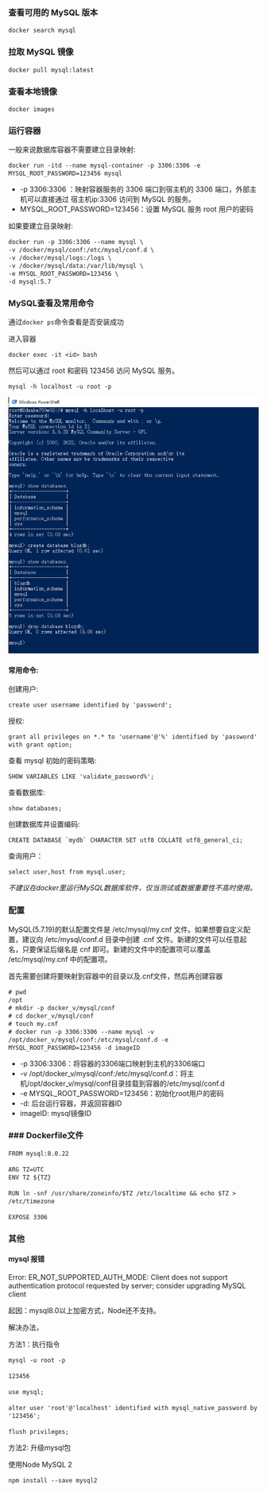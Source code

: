 ### 查看可用的 MySQL 版本

```
docker search mysql
```

### 拉取 MySQL 镜像

```
docker pull mysql:latest
```

### 查看本地镜像

```
docker images
```

### 运行容器

一般来说数据库容器不需要建立目录映射:

```
docker run -itd --name mysql-container -p 3306:3306 -e MYSQL_ROOT_PASSWORD=123456 mysql
```

- -p 3306:3306 ：映射容器服务的 3306 端口到宿主机的 3306 端口，外部主机可以直接通过 宿主机ip:3306 访问到 MySQL 的服务。
- MYSQL_ROOT_PASSWORD=123456：设置 MySQL 服务 root 用户的密码

如果要建立目录映射:
```
docker run -p 3306:3306 --name mysql \
-v /docker/mysql/conf:/etc/mysql/conf.d \
-v /docker/mysql/logs:/logs \
-v /docker/mysql/data:/var/lib/mysql \
-e MYSQL_ROOT_PASSWORD=123456 \
-d mysql:5.7
```

### MySQL查看及常用命令

通过``` docker ps ```命令查看是否安装成功

进入容器
```
docker exec -it <id> bash
```

然后可以通过 root 和密码 123456 访问 MySQL 服务。
```
mysql -h localhost -u root -p
```

![mysql命令](images/003.png)

#### 常用命令:

创建用户:
```
create user username identified by 'password';
```

授权:
```
grant all privileges on *.* to 'username'@'%' identified by 'password' with grant option;
```

查看 mysql 初始的密码策略:
```
SHOW VARIABLES LIKE 'validate_password%';
```

查看数据库:
```
show databases;
```

创建数据库并设置编码:
```
CREATE DATABASE `mydb` CHARACTER SET utf8 COLLATE utf8_general_ci;
```

查询用户：
```
select user,host from mysql.user;
```

*不建议在docker里运行MySQL数据库软件，仅当测试或数据重要性不高时使用。*

### 配置

MySQL(5.7.19)的默认配置文件是 /etc/mysql/my.cnf 文件。如果想要自定义配置，建议向 /etc/mysql/conf.d 目录中创建 .cnf 文件。新建的文件可以任意起名，只要保证后缀名是 cnf 即可。新建的文件中的配置项可以覆盖 /etc/mysql/my.cnf 中的配置项。

首先需要创建将要映射到容器中的目录以及.cnf文件，然后再创建容器
```
# pwd
/opt
# mkdir -p docker_v/mysql/conf
# cd docker_v/mysql/conf
# touch my.cnf
# docker run -p 3306:3306 --name mysql -v /opt/docker_v/mysql/conf:/etc/mysql/conf.d -e MYSQL_ROOT_PASSWORD=123456 -d imageID
```

- -p 3306:3306：将容器的3306端口映射到主机的3306端口
- -v /opt/docker_v/mysql/conf:/etc/mysql/conf.d：将主机/opt/docker_v/mysql/conf目录挂载到容器的/etc/mysql/conf.d
- -e MYSQL_ROOT_PASSWORD=123456：初始化root用户的密码
- -d: 后台运行容器，并返回容器ID
- imageID: mysql镜像ID

### ### Dockerfile文件

```
FROM mysql:8.0.22

ARG TZ=UTC
ENV TZ ${TZ}

RUN ln -snf /usr/share/zoneinfo/$TZ /etc/localtime && echo $TZ > /etc/timezone

EXPOSE 3306
```

### 其他

#### mysql 报错

Error: ER_NOT_SUPPORTED_AUTH_MODE: Client does not support authentication protocol requested by server; consider upgrading MySQL client

起因：mysql8.0以上加密方式，Node还不支持。

解决办法，

方法1：执行指令

```
mysql -u root -p

123456

use mysql;

alter user 'root'@'localhost' identified with mysql_native_password by '123456';

flush privileges;
```

方法2: 升级mysql包

使用Node MySQL 2
```
npm install --save mysql2
```
